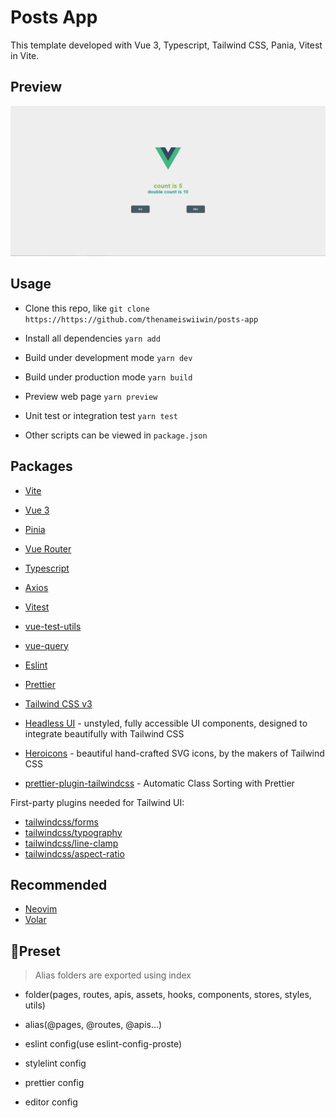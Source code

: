 # Posts App

This template developed with Vue 3, Typescript, Tailwind CSS, Pania, Vitest in Vite.

## Preview

<img src="https://raw.githubusercontent.com/xyhxx/program_preview/master/vite-vue-proste/preview.png" />

## Usage

- Clone this repo, like `git clone https://https://github.com/thenameiswiiwin/posts-app`

- Install all dependencies `yarn add`

- Build under development mode `yarn dev`

- Build under production mode `yarn build`

- Preview web page `yarn preview`

- Unit test or integration test `yarn test`

- Other scripts can be viewed in `package.json`

## Packages

- [Vite](https://vitejs.dev/guide/)

- [Vue 3](https://staging.vuejs.org/guide/introduction.html)

- [Pinia](https://pinia.vuejs.org/introduction.html)

- [Vue Router](https://github.com/vuejs/vue-router-next)

- [Typescript](https://www.typescriptlang.org/)

- [Axios](https://axios-http.com/docs/intro)

- [Vitest](https://vitest.dev/guide/)

- [vue-test-utils](https://test-utils.vuejs.org/guide/)

- [vue-query](https://github.com/DamianOsipiuk/vue-query#readme)

- [Eslint](https://eslint.org/docs/user-guide/getting-started)

- [Prettier](https://prettier.io/docs/en/install.html)

- [Tailwind CSS v3](https://tailwindcss.com/docs/configuration)

- [Headless UI](https://headlessui.dev/vue/menu) - unstyled, fully accessible UI components, designed to integrate beautifully with Tailwind CSS

- [Heroicons](https://github.com/tailwindlabs/heroicons#vue) - beautiful hand-crafted SVG icons, by the makers of Tailwind CSS

- [prettier-plugin-tailwindcss](https://tailwindcss.com/blog/automatic-class-sorting-with-prettier) - Automatic Class Sorting with Prettier

First-party plugins needed for Tailwind UI:

- [tailwindcss/forms](https://github.com/tailwindlabs/tailwindcss-forms)
- [tailwindcss/typography](https://tailwindcss.com/docs/typography-plugin)
- [tailwindcss/line-clamp](https://github.com/tailwindlabs/tailwindcss-line-clamp)
- [tailwindcss/aspect-ratio](https://github.com/tailwindlabs/tailwindcss-aspect-ratio)

## Recommended
- [Neovim](https://neovim.io/doc/)
- [Volar](https://marketplace.visualstudio.com/items?itemName=johnsoncodehk.volar)

## 🎊Preset

> Alias folders are exported using index

- folder(pages, routes, apis, assets, hooks, components, stores, styles, utils)

- alias(@pages, @routes, @apis...)

- eslint config(use eslint-config-proste)

- stylelint config

- prettier config

- editor config

